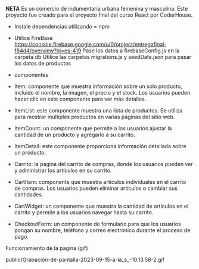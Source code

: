 **NETA**
Es un comercio de indumentaria urbana femenina y masculina. Este proyecto fue creado para el proyecto final del curso React por CoderHouse. 

- Instale dependencias utilizando = npm
- Utilice FireBase https://console.firebase.google.com/u/0/project/entregafinal-f84d4/overview?hl=es-419
Pase los datos a firebaseConfig.js en la carpeta db
Utilice las carpetas migrations.js y seedData.json para pasar los datos de productos 

- componentes

- Item: componente que muestra información sobre un solo producto, incluido el nombre, la imagen, el precio y el stock. Los usuarios pueden hacer clic en este componente para ver más detalles.

- ItemList: este componente muestra una lista de productos. Se utiliza para mostrar múltiples productos en varias páginas del sitio web.

- ItemCount: un componente que permite a los usuarios ajustar la cantidad de un producto y agregarlo a su carrito.

- ItemDetail: este componente proporciona información detallada sobre un producto.

- Carrito: la página del carrito de compras, donde los usuarios pueden ver y administrar los artículos en su carrito. 

- CartItem: componente que muestra artículos individuales en el carrito de compras. Los usuarios pueden eliminar artículos o cambiar sus cantidades.

- CartWidget: un componente que muestra la cantidad de artículos en el carrito y permite a los usuarios navegar hasta su carrito.

- CheckoutForm: un componente de formulario para que los usuarios pongan su nombre, teléfono y correo electrónico durante el proceso de pago.


Funcionamiento de la pagina (gif)

 public/Grabación-de-pantalla-2023-09-15-a-la_s_-10.13.58-2.gif